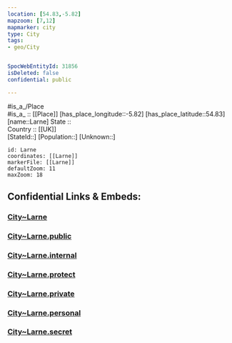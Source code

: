 ```yaml
---
location: [54.83,-5.82] 
mapzoom: [7,12] 
mapmarker: city 
type: City
tags:
- geo/City


SpocWebEntityId: 31856
isDeleted: false
confidential: public

---
```

#is_a_/Place  
#is_a_ :: [[Place]] 
[has_place_longitude::-5.82] 
[has_place_latitude::54.83] 
[name::Larne] 
State ::  
Country :: [[UK]]  
[StateId::] 
[Population::] 
[Unknown::] 


```leaflet
id: Larne
coordinates: [[Larne]] 
markerFile: [[Larne]] 
defaultZoom: 11 
maxZoom: 18
```


## Confidential Links & Embeds: 

### [City~Larne](/_Standards/Earth/Continent/Europe/Europe~North/UK/Ireland~North/counties~Ireland~North/Antrim~Mid-and_East/cities~Mid-and_East-Antrim/Larne/City~Larne.md) 

### [City~Larne.public](/_public/Earth/Continent/Europe/Europe~North/UK/Ireland~North/counties~Ireland~North/Antrim~Mid-and_East/cities~Mid-and_East-Antrim/Larne/City~Larne.public.md) 

### [City~Larne.internal](/_internal/Earth/Continent/Europe/Europe~North/UK/Ireland~North/counties~Ireland~North/Antrim~Mid-and_East/cities~Mid-and_East-Antrim/Larne/City~Larne.internal.md) 

### [City~Larne.protect](/_protect/Earth/Continent/Europe/Europe~North/UK/Ireland~North/counties~Ireland~North/Antrim~Mid-and_East/cities~Mid-and_East-Antrim/Larne/City~Larne.protect.md) 

### [City~Larne.private](/_private/Earth/Continent/Europe/Europe~North/UK/Ireland~North/counties~Ireland~North/Antrim~Mid-and_East/cities~Mid-and_East-Antrim/Larne/City~Larne.private.md) 

### [City~Larne.personal](/_personal/Earth/Continent/Europe/Europe~North/UK/Ireland~North/counties~Ireland~North/Antrim~Mid-and_East/cities~Mid-and_East-Antrim/Larne/City~Larne.personal.md) 

### [City~Larne.secret](/_secret/Earth/Continent/Europe/Europe~North/UK/Ireland~North/counties~Ireland~North/Antrim~Mid-and_East/cities~Mid-and_East-Antrim/Larne/City~Larne.secret.md)

